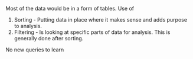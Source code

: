Most of the data would be in a form of tables.
Use of 
1. Sorting - Putting data in place where it makes sense and adds purpose to analysis.
2. Filtering - Is looking at specific parts of data for analysis. This is generally done after sorting.

No new queries to learn
